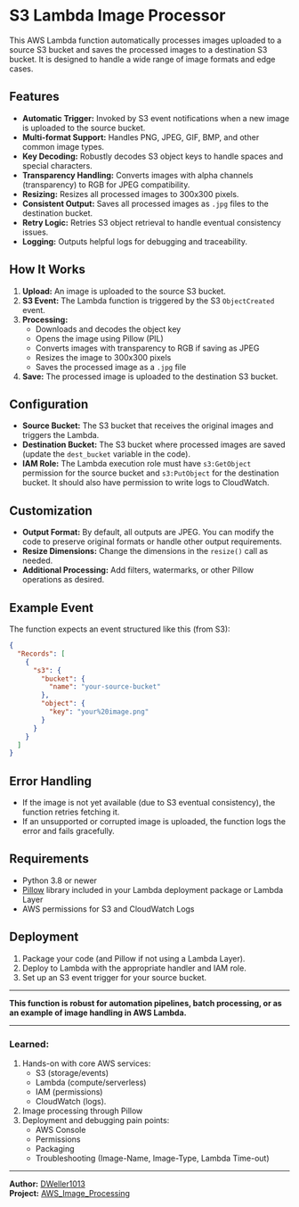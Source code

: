 # S3 Lambda Image Processor

This AWS Lambda function automatically processes images uploaded to a source S3 bucket and saves the processed images to a destination S3 bucket. It is designed to handle a wide range of image formats and edge cases.

## Features

- **Automatic Trigger:** Invoked by S3 event notifications when a new image is uploaded to the source bucket.
- **Multi-format Support:** Handles PNG, JPEG, GIF, BMP, and other common image types.
- **Key Decoding:** Robustly decodes S3 object keys to handle spaces and special characters.
- **Transparency Handling:** Converts images with alpha channels (transparency) to RGB for JPEG compatibility.
- **Resizing:** Resizes all processed images to 300x300 pixels.
- **Consistent Output:** Saves all processed images as `.jpg` files to the destination bucket.
- **Retry Logic:** Retries S3 object retrieval to handle eventual consistency issues.
- **Logging:** Outputs helpful logs for debugging and traceability.

## How It Works

1. **Upload:** An image is uploaded to the source S3 bucket.
2. **S3 Event:** The Lambda function is triggered by the S3 `ObjectCreated` event.
3. **Processing:**
    - Downloads and decodes the object key
    - Opens the image using Pillow (PIL)
    - Converts images with transparency to RGB if saving as JPEG
    - Resizes the image to 300x300 pixels
    - Saves the processed image as a `.jpg` file
4. **Save:** The processed image is uploaded to the destination S3 bucket.

## Configuration

- **Source Bucket:** The S3 bucket that receives the original images and triggers the Lambda.
- **Destination Bucket:** The S3 bucket where processed images are saved (update the `dest_bucket` variable in the code).
- **IAM Role:** The Lambda execution role must have `s3:GetObject` permission for the source bucket and `s3:PutObject` for the destination bucket. It should also have permission to write logs to CloudWatch.

## Customization

- **Output Format:** By default, all outputs are JPEG. You can modify the code to preserve original formats or handle other output requirements.
- **Resize Dimensions:** Change the dimensions in the `resize()` call as needed.
- **Additional Processing:** Add filters, watermarks, or other Pillow operations as desired.

## Example Event

The function expects an event structured like this (from S3):

```json
{
  "Records": [
    {
      "s3": {
        "bucket": {
          "name": "your-source-bucket"
        },
        "object": {
          "key": "your%20image.png"
        }
      }
    }
  ]
}
```

## Error Handling

- If the image is not yet available (due to S3 eventual consistency), the function retries fetching it.
- If an unsupported or corrupted image is uploaded, the function logs the error and fails gracefully.

## Requirements

- Python 3.8 or newer
- [Pillow](https://python-pillow.org/) library included in your Lambda deployment package or Lambda Layer
- AWS permissions for S3 and CloudWatch Logs

## Deployment

1. Package your code (and Pillow if not using a Lambda Layer).
2. Deploy to Lambda with the appropriate handler and IAM role.
3. Set up an S3 event trigger for your source bucket.

---

**This function is robust for automation pipelines, batch processing, or as an example of image handling in AWS Lambda.**

---

### Learned:

1. Hands-on with core AWS services:
    - S3 (storage/events)
    - Lambda (compute/serverless)
    -  IAM (permissions)
    -  CloudWatch (logs).
2. Image processing through Pillow
3. Deployment and debugging pain points:
   - AWS Console
   - Permissions
   - Packaging
   - Troubleshooting (Image-Name, Image-Type, Lambda Time-out)
   
---


**Author:** [DWeller1013](https://github.com/DWeller1013)  
**Project:** [AWS_Image_Processing](https://github.com/DWeller1013/AWS_Image_Processing)

